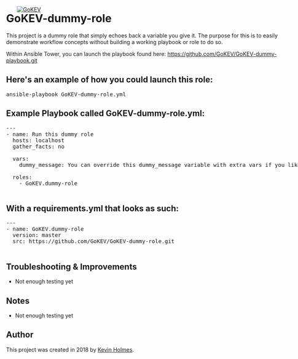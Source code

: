 [![GoKEV](http://GoKEV.com/GoKEV200.png)](http://GoKEV.com/)

<div style="position: absolute; top: 40px; left: 200px;">

# GoKEV-dummy-role

This project is a dummy role that simply echoes back a variable you give it.  The purpose for this is to easily demonstrate workflow concepts without building a working playbook or role to do so.

Within Ansible Tower, you can launch the playbook found here:  https://github.com/GoKEV/GoKEV-dummy-playbook.git

## Here's an example of how you could launch this role:
<pre>
ansible-playbook GoKEV-dummy-role.yml
</pre>

## Example Playbook called GoKEV-dummy-role.yml:

<pre>
---
- name: Run this dummy role
  hosts: localhost
  gather_facts: no

  vars:
    dummy_message: You can override this dummy_message variable with extra vars if you like.

  roles:
    - GoKEV.dummy-role

</pre>

## With a requirements.yml that looks as such:

<pre>
---
- name: GoKEV.dummy-role
  version: master
  src: https://github.com/GoKEV/GoKEV-dummy-role.git

</pre>

## Troubleshooting & Improvements

- Not enough testing yet

## Notes

  - Not enough testing yet

## Author

This project was created in 2018 by [Kevin Holmes](http://GoKEV.com/).

